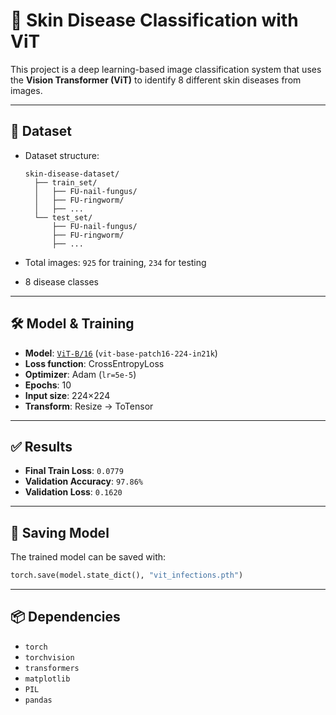 
# 🧠 Skin Disease Classification with ViT

This project is a deep learning-based image classification system that uses the **Vision Transformer (ViT)** to identify 8 different skin diseases from images.

---

## 📁 Dataset

* Dataset structure:

  ```
  skin-disease-dataset/
    ├── train_set/
    │   ├── FU-nail-fungus/
    │   ├── FU-ringworm/
    │   ├── ...
    └── test_set/
        ├── FU-nail-fungus/
        ├── FU-ringworm/
        ├── ...
  ```
* Total images: `925` for training, `234` for testing
* 8 disease classes

---

## 🛠️ Model & Training

* **Model**: [`ViT-B/16`](https://huggingface.co/google/vit-base-patch16-224-in21k) (`vit-base-patch16-224-in21k`)
* **Loss function**: CrossEntropyLoss
* **Optimizer**: Adam (`lr=5e-5`)
* **Epochs**: 10
* **Input size**: 224×224
* **Transform**: Resize → ToTensor

---

## ✅ Results

* **Final Train Loss**: `0.0779`
* **Validation Accuracy**: `97.86%`
* **Validation Loss**: `0.1620`

---

## 💾 Saving Model

The trained model can be saved with:

```python
torch.save(model.state_dict(), "vit_infections.pth")
```

---

## 📦 Dependencies

* `torch`
* `torchvision`
* `transformers`
* `matplotlib`
* `PIL`
* `pandas`


